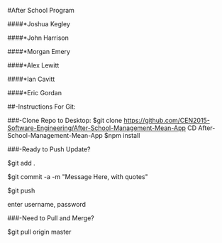 #After School Program

####*Joshua Kegley

####*John Harrison

####*Morgan Emery

####*Alex Lewitt

####*Ian Cavitt

####*Eric Gordan


##-Instructions For Git:

###-Clone Repo to Desktop:
$git clone https://github.com/CEN2015-Software-Engineering/After-School-Management-Mean-App
CD After-School-Management-Mean-App
$npm install

###-Ready to Push Update? 

$git add .

$git commit -a -m "Message Here, with quotes"

$git push

enter username, password

###-Need to Pull and Merge?

$git pull origin master
